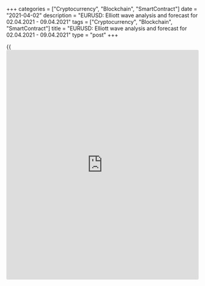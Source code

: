 +++
categories = ["Cryptocurrency", "Blockchain", "SmartContract"]
date = "2021-04-02"
description = "EURUSD: Elliott wave analysis and forecast for 02.04.2021 - 09.04.2021"
tags = ["Cryptocurrency", "Blockchain", "SmartContract"]
title = "EURUSD: Elliott wave analysis and forecast for 02.04.2021 - 09.04.2021"
type = "post"
+++

{{<iframe id="large-banner" src="https://www.bounty.group/#slide=23.0" width="100%" height="600" scrolling="no" style="border: 0px solid rgb(216, 221, 230); border-radius: 3px;">}}

2021-04-02

2021-04-02

EURUSD: Elliott wave analysis and forecast for 02.04.2021 –
09.04.2021Alex Geuta

 **Main scenario:** consider short positions from corrections below the
level of 1.1845 with a target of 1.1600 – 1.1489.

 **Alternative scenario:** breakout and consolidation above the level of
1.1845 will allow the pair to continue rising to the levels of 1.1989 –
1.2172.

 **Analysis:** Daily time frame: presumably, the first wave of larger
degree 1 of (3) has formed, and a downside correction is forming as wave
2 of (3). Apparently, wave a of 2 is developing on the H4 time frame
with wave (c) of a forming inside. Supposedly, the fifth wave of smaller
degree v of (c) is developing on the H1 time frame. If the presumption
is correct, the pair will resume falling to the levels of 1.1600 –
1.1489. The level of 1.1845 is critical in this scenario. Its breakout
will allow the pair to continue rising to the levels of 1.1989 – 1.2172.

* * *

* * *



## Price chart of EURUSD in real time mode

The content of this article reflects the author’s opinion and does not
necessarily reflect the official position of LiteForex. The material
published on this page is provided for informational purposes only and
should not be considered as the provision of investment advice for the
purposes of Directive 2004/39/EC.

Rate this article:

{{value}}

( {{count}} {{title}} )